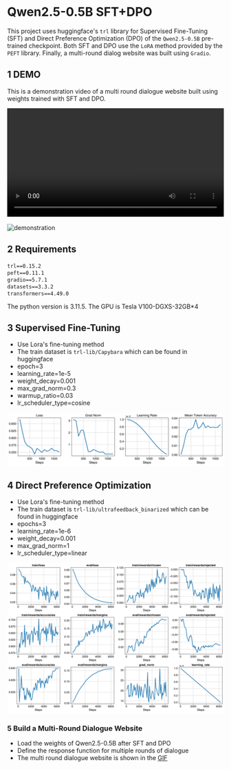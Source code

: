 # Qwen2.5-0.5B SFT+DPO

This project uses huggingface's `trl` library for Supervised Fine-Tuning (SFT) and Direct Preference Optimization (DPO) of the `Qwen2.5-0.5B` pre-trained checkpoint. Both SFT and DPO use the `LoRA` method provided by the `PEFT` library. Finally, a multi-round dialog website was built using `Gradio`.

## 1 DEMO
This is a demonstration video of a multi round dialogue website built using weights trained with SFT and DPO.

<video src="https://github.com/FugueZ/Qwen2.5-0.5B-SFT-DPO/blob/main/ref/demonstration.gif" controls width="100%"></video>



![demonstration](ref/demonstration.gif)

## 2 Requirements

```
trl==0.15.2
peft==0.11.1
gradio==5.7.1
datasets==3.3.2
transformers==4.49.0
```

The python version is 3.11.5. The GPU is Tesla V100-DGXS-32GB*4

## 3 Supervised Fine-Tuning

- Use Lora's fine-tuning method
- The train dataset is `trl-lib/Capybara` which can be found in huggingface
- epoch=3
- learning_rate=1e-5
- weight_decay=0.001
- max_grad_norm=0.3
- warmup_ratio=0.03
- lr_scheduler_type=cosine

![sft](ref/sft.jpg)

## 4 Direct Preference Optimization

- Use Lora's fine-tuning method
- The train dataset is `trl-lib/ultrafeedback_binarized` which can be found in huggingface
- epochs=3
- learning_rate=1e-6
- weight_decay=0.001
- max_grad_norm=1
- lr_scheduler_type=linear

![dpo](ref/dpo.jpg)

### 5 Build a Multi-Round Dialogue Website

- Load the weights of Qwen2.5-0.5B after SFT and DPO
- Define the response function for multiple rounds of dialogue
- The multi round dialogue website is shown in the [GIF](#1-demo)